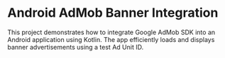 # Android AdMob Banner Integration

This project demonstrates how to integrate Google AdMob SDK into an Android application using Kotlin. The app efficiently loads and displays banner advertisements using a test Ad Unit ID.
